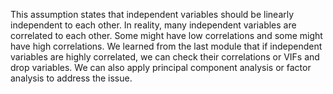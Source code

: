 This assumption states that independent variables should be linearly independent to each other. In reality, many independent variables are correlated to each other. Some might have low correlations and some might have high correlations. We learned from the last module that if independent variables are highly correlated, we can check their correlations or VIFs and drop variables. We can also apply principal component analysis or factor analysis to address the issue.